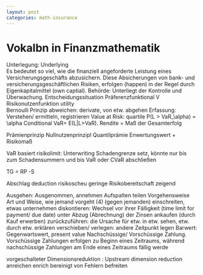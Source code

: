```yaml
---
layout: post
categories: math-insurance
---
```


#  Vokalbn in Finanzmathematik


Unterlegung: Underlying  
Es bedeutet so viel, wie die finanziell angeforderte Leistung eines Versicherungsgeschäfts abzusichern. Diese Absicherungen von bank- und versicherungsgeschäftlichen Risiken, erfolgen (happen) in der Regel durch Eigenkapitalmittel (own captial). Behörde: Unterliegt der Kontrolle und Überwachung.
Entscheidungssituation 
Präferenzfunktional V  
Risikonutzenfunktion  utility  
Bernoulli Prinzip
abweichen: derivate,  von etw. abgehen
Erfassung: Verstehen/ ermitteln, registrieren
Value at Risk: quartile P(L > VaR_\alpha) = \alpha
Conditional VaR= E(L|L>VaR).
Rendite = Maß  der Gesamterfolg

Prämienprinzip Nullnutzenprinzipl
Quantilprämie
Enwertungswert  + Risikomaß

VaR basiert risikolimit: Unterwriting Schadengrenze setz, könnte nur bis zum Schadensummern und bis VaR oder CVaR abschließen

TG = RP -S

Abschlag deduction
risikoscheu geringe Risikobereitschaft zeigend

Ausgehen: Ausgenommen, annehmen
Aufspalten teilen
Vorgehensweise Art und Weise, wie jemand vorgeht (4) (gegen jemanden) einschreiten, etwas unternehmen
dis­kon­tie­ren: Wechsel vor ihrer Fälligkeit (time limit for payment/ due date) unter Abzug (Abrechnung) der Zinsen ankaufen (durch Kauf erwerben)
zurückzuführen: die Ursache für etw. in etw. sehen, etw. durch etw. erklären
verschieben/ verlegen: andere Zeitpunkt legen
Barwert: Gegenwartswert, present value
Nachschüssige/ Vorschüssige Zahlung. Vorschüssige Zahlungen erfolgen zu Beginn eines Zeitraums, während nachschüssige Zahlungen am Ende eines Zeitraums fällig werde


vorgeschalteter  Dimensionsreduktion : Upstream dimension reduction
anreichen enrich
bereinigt von Fehlern befreiten
